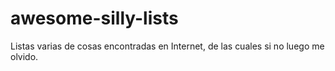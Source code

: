 # awesome-silly-lists
Listas varias de cosas encontradas en Internet, de las cuales si no luego me olvido.
